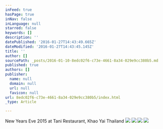 ```yaml
---
inFeed: true
hasPage: true
inNav: false
inLanguage: null
starred: false
keywords: []
description: ''
datePublished: '2016-01-27T14:43:49.665Z'
dateModified: '2016-01-27T14:43:45.145Z'
title: ''
author: []
sourcePath: _posts/2016-01-10-8edc02f6-c73e-4661-8a34-029e9cc380b5.md
published: true
authors: []
publisher:
  name: null
  domain: null
  url: null
  favicon: null
url: 8edc02f6-c73e-4661-8a34-029e9cc380b5/index.html
_type: Article

---
```

New Years Eve 2015 at Tani Restaurant, Khao Yai Thailand
![](https://s3-us-west-2.amazonaws.com/the-grid-img/p/15b62eb034b63d7e9cbae7b223c5202b2016f80a.jpg)
![](https://the-grid-user-content.s3-us-west-2.amazonaws.com/6968561f-a571-4447-b72c-ef26aaa95540.JPG)
![](https://the-grid-user-content.s3-us-west-2.amazonaws.com/770a8c63-1896-4d07-942e-3e5c89ce03a5.JPG)
![](https://the-grid-user-content.s3-us-west-2.amazonaws.com/c9f5e5b6-c13c-4b23-8aef-3dbcd0c32585.JPG)